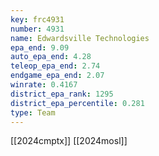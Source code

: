 ```yaml
---
key: frc4931
number: 4931
name: Edwardsville Technologies
epa_end: 9.09
auto_epa_end: 4.28
teleop_epa_end: 2.74
endgame_epa_end: 2.07
winrate: 0.4167
district_epa_rank: 1295
district_epa_percentile: 0.281
type: Team
---
```

[[2024cmptx]]
[[2024mosl]]
